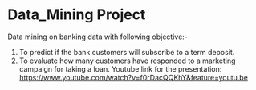 # Data_Mining Project
Data mining on banking data with following objective:- 
1. To predict if the bank customers will subscribe to a term deposit. 
2. To evaluate how many customers have responded to a marketing campaign for taking a loan.
Youtube link for the presentation: https://www.youtube.com/watch?v=f0rDacQQKhY&feature=youtu.be

